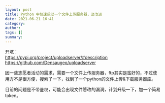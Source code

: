 ```yaml
---
layout: post
title: Python 中快速启动一个文件上传服务器，及改进
date: 2021-06-21 16:41
category: 
author: 
tags: []
summary: 
---
```

开坑：  
https://pypi.org/project/uploadserver/#description
https://github.com/Densaugeo/uploadserver

因一些志愿者活动的需求，需要一个文件上传服务器，ftp其实是蛮好的，不过使用方不是很方便，搜索了一下，找到了一个python的文件上传&下载服务器库。

目前的问题是不带鉴权，可能会出现文件篡改的漏洞，计划升级一下，加一个简易token。 